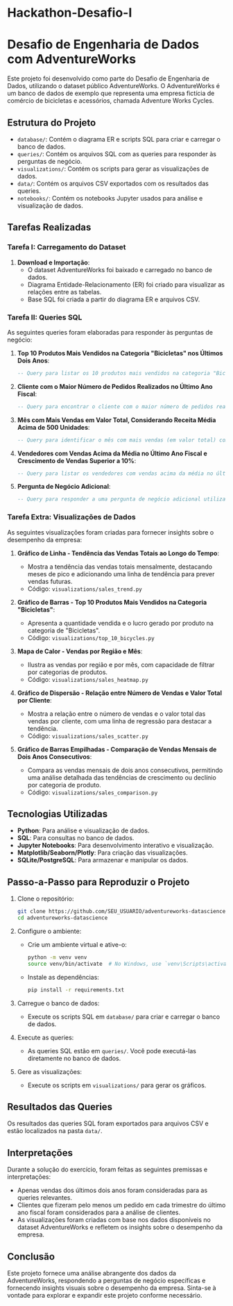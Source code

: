 # Hackathon-Desafio-I
# Desafio de Engenharia de Dados com AdventureWorks

Este projeto foi desenvolvido como parte do Desafio de Engenharia de Dados, utilizando o dataset público AdventureWorks. O AdventureWorks é um banco de dados de exemplo que representa uma empresa fictícia de comércio de bicicletas e acessórios, chamada Adventure Works Cycles.

## Estrutura do Projeto

- `database/`: Contém o diagrama ER e scripts SQL para criar e carregar o banco de dados.
- `queries/`: Contém os arquivos SQL com as queries para responder às perguntas de negócio.
- `visualizations/`: Contém os scripts para gerar as visualizações de dados.
- `data/`: Contém os arquivos CSV exportados com os resultados das queries.
- `notebooks/`: Contém os notebooks Jupyter usados para análise e visualização de dados.

## Tarefas Realizadas

### Tarefa I: Carregamento do Dataset

1. **Download e Importação**:
    - O dataset AdventureWorks foi baixado e carregado no banco de dados.
    - Diagrama Entidade-Relacionamento (ER) foi criado para visualizar as relações entre as tabelas.
    - Base SQL foi criada a partir do diagrama ER e arquivos CSV.

### Tarefa II: Queries SQL

As seguintes queries foram elaboradas para responder às perguntas de negócio:

1. **Top 10 Produtos Mais Vendidos na Categoria "Bicicletas" nos Últimos Dois Anos**:
    ```sql
    -- Query para listar os 10 produtos mais vendidos na categoria "Bicicletas" nos últimos dois anos
    ```

2. **Cliente com o Maior Número de Pedidos Realizados no Último Ano Fiscal**:
    ```sql
    -- Query para encontrar o cliente com o maior número de pedidos realizados no último ano fiscal
    ```

3. **Mês com Mais Vendas em Valor Total, Considerando Receita Média Acima de 500 Unidades**:
    ```sql
    -- Query para identificar o mês com mais vendas (em valor total) com receita média por venda acima de 500 unidades
    ```

4. **Vendedores com Vendas Acima da Média no Último Ano Fiscal e Crescimento de Vendas Superior a 10%**:
    ```sql
    -- Query para listar os vendedores com vendas acima da média no último ano fiscal e crescimento de vendas superior a 10%
    ```

5. **Pergunta de Negócio Adicional**:
    ```sql
    -- Query para responder a uma pergunta de negócio adicional utilizando subconsultas, funções de janela ou CTEs
    ```

### Tarefa Extra: Visualizações de Dados

As seguintes visualizações foram criadas para fornecer insights sobre o desempenho da empresa:

1. **Gráfico de Linha - Tendência das Vendas Totais ao Longo do Tempo**:
    - Mostra a tendência das vendas totais mensalmente, destacando meses de pico e adicionando uma linha de tendência para prever vendas futuras.
    - Código: `visualizations/sales_trend.py`

2. **Gráfico de Barras - Top 10 Produtos Mais Vendidos na Categoria "Bicicletas"**:
    - Apresenta a quantidade vendida e o lucro gerado por produto na categoria de "Bicicletas".
    - Código: `visualizations/top_10_bicycles.py`

3. **Mapa de Calor - Vendas por Região e Mês**:
    - Ilustra as vendas por região e por mês, com capacidade de filtrar por categorias de produtos.
    - Código: `visualizations/sales_heatmap.py`

4. **Gráfico de Dispersão - Relação entre Número de Vendas e Valor Total por Cliente**:
    - Mostra a relação entre o número de vendas e o valor total das vendas por cliente, com uma linha de regressão para destacar a tendência.
    - Código: `visualizations/sales_scatter.py`

5. **Gráfico de Barras Empilhadas - Comparação de Vendas Mensais de Dois Anos Consecutivos**:
    - Compara as vendas mensais de dois anos consecutivos, permitindo uma análise detalhada das tendências de crescimento ou declínio por categoria de produto.
    - Código: `visualizations/sales_comparison.py`

## Tecnologias Utilizadas

- **Python**: Para análise e visualização de dados.
- **SQL**: Para consultas no banco de dados.
- **Jupyter Notebooks**: Para desenvolvimento interativo e visualização.
- **Matplotlib/Seaborn/Plotly**: Para criação das visualizações.
- **SQLite/PostgreSQL**: Para armazenar e manipular os dados.

## Passo-a-Passo para Reproduzir o Projeto

1. Clone o repositório:
    ```bash
    git clone https://github.com/SEU_USUARIO/adventureworks-datascience.git
    cd adventureworks-datascience
    ```

2. Configure o ambiente:
    - Crie um ambiente virtual e ative-o:
        ```bash
        python -m venv venv
        source venv/bin/activate  # No Windows, use `venv\Scripts\activate`
        ```
    - Instale as dependências:
        ```bash
        pip install -r requirements.txt
        ```

3. Carregue o banco de dados:
    - Execute os scripts SQL em `database/` para criar e carregar o banco de dados.

4. Execute as queries:
    - As queries SQL estão em `queries/`. Você pode executá-las diretamente no banco de dados.

5. Gere as visualizações:
    - Execute os scripts em `visualizations/` para gerar os gráficos.

## Resultados das Queries

Os resultados das queries SQL foram exportados para arquivos CSV e estão localizados na pasta `data/`.

## Interpretações

Durante a solução do exercício, foram feitas as seguintes premissas e interpretações:

- Apenas vendas dos últimos dois anos foram consideradas para as queries relevantes.
- Clientes que fizeram pelo menos um pedido em cada trimestre do último ano fiscal foram considerados para a análise de clientes.
- As visualizações foram criadas com base nos dados disponíveis no dataset AdventureWorks e refletem os insights sobre o desempenho da empresa.

## Conclusão

Este projeto fornece uma análise abrangente dos dados da AdventureWorks, respondendo a perguntas de negócio específicas e fornecendo insights visuais sobre o desempenho da empresa. Sinta-se à vontade para explorar e expandir este projeto conforme necessário.
